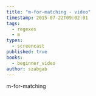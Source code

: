 ```yaml
---
title: "m-for-matching - video"
timestamp: 2015-07-22T09:02:01
tags:
  - regexes
  - m
types:
  - screencast
published: true
books:
  - beginner_video
author: szabgab
---
```



m-for-matching


<slidecast file="beginner-perl/m-for-matching" youtube="Eai0e6x-82Q" />
